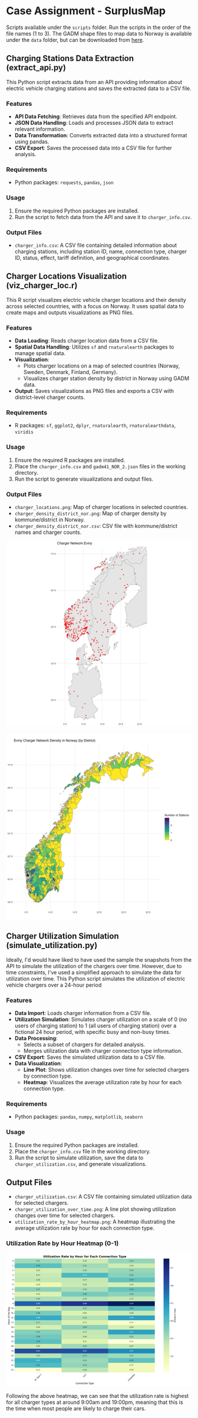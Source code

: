 # Case Assignment - SurplusMap
Scripts available under the `scripts` folder. Run the scripts in the order of the file names (1 to 3). The GADM shape files to map data to Norway is available under the `data` folder, but can be downloaded from [here](https://gadm.org/). 

## Charging Stations Data Extraction (extract_api.py)

This Python script extracts data from an API providing information about electric vehicle charging stations and saves the extracted data to a CSV file.

### Features

- **API Data Fetching**: Retrieves data from the specified API endpoint.
- **JSON Data Handling**: Loads and processes JSON data to extract relevant information.
- **Data Transformation**: Converts extracted data into a structured format using pandas.
- **CSV Export**: Saves the processed data into a CSV file for further analysis.

### Requirements

- Python packages: `requests`, `pandas`, `json`

### Usage

1. Ensure the required Python packages are installed.
2. Run the script to fetch data from the API and save it to `charger_info.csv`.

### Output Files

- `charger_info.csv`: A CSV file containing detailed information about charging stations, including station ID, name, connection type, charger ID, status, effect, tariff definition, and geographical coordinates.


## Charger Locations Visualization (viz_charger_loc.r)

This R script visualizes electric vehicle charger locations and their density across selected countries, with a focus on Norway. It uses spatial data to create maps and outputs visualizations as PNG files.

### Features

- **Data Loading**: Reads charger location data from a CSV file.
- **Spatial Data Handling**: Utilizes `sf` and `rnaturalearth` packages to manage spatial data.
- **Visualization**: 
  - Plots charger locations on a map of selected countries (Norway, Sweden, Denmark, Finland, Germany).
  - Visualizes charger station density by district in Norway using GADM data.
- **Output**: Saves visualizations as PNG files and exports a CSV with district-level charger counts.

### Requirements

- R packages: `sf`, `ggplot2`, `dplyr`, `rnaturalearth`, `rnaturalearthdata`, `viridis`

### Usage

1. Ensure the required R packages are installed.
2. Place the `charger_info.csv` and `gadm41_NOR_2.json` files in the working directory.
3. Run the script to generate visualizations and output files.

### Output Files

- `charger_locations.png`: Map of charger locations in selected countries.
- `charger_density_district_nor.png`: Map of charger density by kommune/district in Norway.
- `charger_density_district_nor.csv`: CSV file with kommune/district names and charger counts.

![Charger Netowork Eviny](charger_locations.png)

![Charger Density by District in Norway](charger_density_district_nor.png)

## Charger Utilization Simulation (simulate_utilization.py)
Ideally, I'd would have liked to have used the sample the snapshots from the API to simulate the utilization of the chargers over time. However, due to time constraints, I've used a simplified approach to simulate the data for utilization over time. This Python script simulates the utilization of electric vehicle chargers over a 24-hour period

### Features

- **Data Import**: Loads charger information from a CSV file.
- **Utilization Simulation**: Simulates charger utilization on a scale of 0 (no users of charging station) to 1 (all users of charging station) over a fictional 24 hour period, with specific busy and non-busy times. 
- **Data Processing**: 
  - Selects a subset of chargers for detailed analysis.
  - Merges utilization data with charger connection type information.
- **CSV Export**: Saves the simulated utilization data to a CSV file.
- **Data Visualization**:
  - **Line Plot**: Shows utilization changes over time for selected chargers by connection type.
  - **Heatmap**: Visualizes the average utilization rate by hour for each connection type.

### Requirements

- Python packages: `pandas`, `numpy`, `matplotlib`, `seaborn`

### Usage

1. Ensure the required Python packages are installed.
2. Place the `charger_info.csv` file in the working directory.
3. Run the script to simulate utilization, save the data to `charger_utilization.csv`, and generate visualizations.

## Output Files

- `charger_utilization.csv`: A CSV file containing simulated utilization data for selected chargers.
- `charger_utilization_over_time.png`: A line plot showing utilization changes over time for selected chargers.
- `utilization_rate_by_hour_heatmap.png`: A heatmap illustrating the average utilization rate by hour for each connection type.

### Utilization Rate by Hour Heatmap (0-1)
![Utilization Rate by Hour Heatmap](utilization_rate_by_hour_heatmap.png)

Following the above heatmap, we can see that the utilization rate is highest for all charger types at around 9:00am and 19:00pm, meaning that this is the time when most people are likely to charge their cars. 